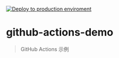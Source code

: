 [![Deploy to production enviroment](https://github.com/CS-Tao/github-actions-demo/actions/workflows/deploy-production.yml/badge.svg)](https://github.com/CS-Tao/github-actions-demo/actions/workflows/deploy-production.yml)

# github-actions-demo

> GitHub Actions 示例
